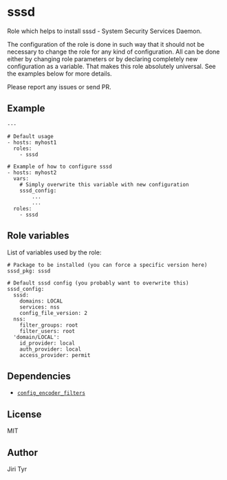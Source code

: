 sssd
====

Role which helps to install sssd - System Security Services Daemon.

The configuration of the role is done in such way that it should not be necessary
to change the role for any kind of configuration. All can be done either by
changing role parameters or by declaring completely new configuration as a
variable. That makes this role absolutely universal. See the examples below for
more details.

Please report any issues or send PR.


Example
-------

```
---

# Default usage
- hosts: myhost1
  roles:
    - sssd

# Example of how to configure sssd
- hosts: myhost2
  vars:
    # Simply overwrite this variable with new configuration
    sssd_config:
        ...
        ...
  roles:
    - sssd
```


Role variables
--------------

List of variables used by the role:

```
# Package to be installed (you can force a specific version here)
sssd_pkg: sssd

# Default sssd config (you probably want to overwrite this)
sssd_config:
  sssd:
    domains: LOCAL
    services: nss
    config_file_version: 2
  nss:
    filter_groups: root
    filter_users: root
  'domain/LOCAL':
    id_provider: local
    auth_provider: local
    access_provider: permit
```


Dependencies
------------

- [`config_encoder_filters`](https://github.com/jtyr/ansible-config_encoder_filters)


License
-------

MIT


Author
------

Jiri Tyr
